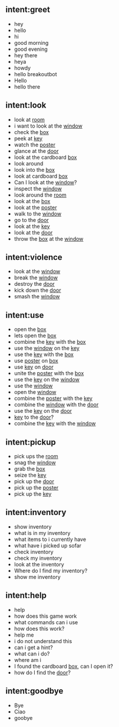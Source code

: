 ## intent:greet
- hey
- hello
- hi
- good morning
- good evening
- hey there
- heya
- howdy
- hello breakoutbot
- Hello
- hello there

## intent:look
- look at [room](object)
- i want to look at the [window](object)
- check the [box](object)
- peek at [key](object)
- watch the [poster](object)
- glance at the [door](object)
- look at the cardboard [box](object)
- look around
- look into the [box](object)
- look at cardboard [box](object)
- Can I look at the [window](object)?
- inspect the [window](object)
- look around the [room](object)
- look at the [box](object)
- look at the [poster](object)
- walk to the [window](object)
- go to the [door](object)
- look at the [key](object)
- look at the [door](object)
- throw the [box](object) at the [window](object)

## intent:violence
- look at the [window](object)
- break the [window](object)
- destroy the [door](object)
- kick down the [door](object)
- smash the [window](object)

## intent:use
- open the [box](object)
- lets open the [box](object)
- combine the [key](object) with the [box](object)
- use the [window](object) on the [key](object)
- use the [key](object) with the [box](object)
- use [poster](object) on [box](object)
- use [key](object) on [door](object)
- unite the [poster](object) with the [box](object)
- use the [key](object) on the [window](object)
- use the [window](object)
- open the [window](object)
- combine the [poster](object) with the [key](object)
- combine the [window](object) with the [door](object)
- use the [key](object) on the [door](object)
- [key](object) to the [door](object)?
- combine the [key](object) with the [window](object)

## intent:pickup
- pick ups the [room](object)
- snag the [window](object)
- grab the [box](object)
- seize the [key](object)
- pick up the [door](object)
- pick up the [poster](object)
- pick up the [key](object)

## intent:inventory
- show inventory
- what is in my inventory
- what items to i currently have
- what have i picked up sofar
- check inventory
- check my inventory
- look at the inventory
- Where do I find my inventory?
- show me inventory

## intent:help
- help
- how does this game work
- what commands can i use
- how does this work?
- help me
- i do not understand this
- can i get a hint?
- what can i do?
- where am i
- I found the cardboard [box](object), can I open it?
- how do I find the [door](object)?

## intent:goodbye
- Bye
- Ciao
- goobye